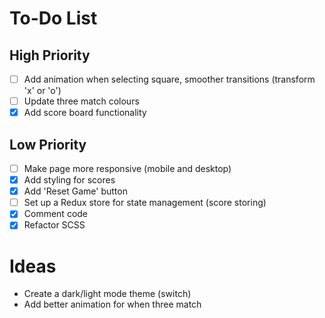 # To-Do List

## High Priority

- [ ] Add animation when selecting square, smoother transitions (transform 'x' or 'o')
- [ ] Update three match colours
- [x] Add score board functionality

## Low Priority

- [ ] Make page more responsive (mobile and desktop)
- [x] Add styling for scores
- [x] Add 'Reset Game' button
- [ ] Set up a Redux store for state management (score storing)
- [x] Comment code
- [x] Refactor SCSS

# Ideas

- Create a dark/light mode theme (switch)
- Add better animation for when three match
